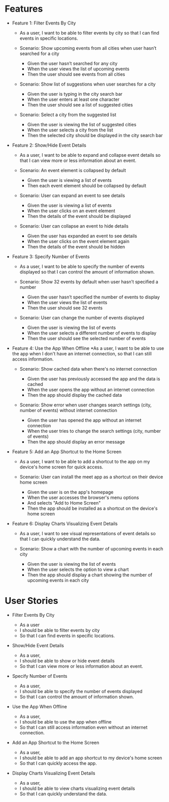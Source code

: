 # Features

* Feature 1: Filter Events By City
  * As a user, I want to be able to filter events by city so that I can find events in specific locations.

  * Scenario: Show upcoming events from all cities when user hasn’t searched for a city
    * Given the user hasn’t searched for any city
    * When the user views the list of upcoming events
    * Then the user should see events from all cities

  * Scenario: Show list of suggestions when user searches for a city
    * Given the user is typing in the city search bar
    * When the user enters at least one character
    * Then the user should see a list of suggested cities

  * Scenario: Select a city from the suggested list
    * Given the user is viewing the list of suggested cities
    * When the user selects a city from the list
    * Then the selected city should be displayed in the city search bar


* Feature 2: Show/Hide Event Details
  * As a user, I want to be able to expand and collapse event details so that I can view more or less information about an event.

  * Scenario: An event element is collapsed by default
    * Given the user is viewing a list of events
    * Then each event element should be collapsed by default

  * Scenario: User can expand an event to see details
    * Given the user is viewing a list of events
    * When the user clicks on an event element
    * Then the details of the event should be displayed

  * Scenario: User can collapse an event to hide details
    * Given the user has expanded an event to see details
    * When the user clicks on the event element again
    * Then the details of the event should be hidden

* Feature 3: Specify Number of Events
  * As a user, I want to be able to specify the number of events displayed so that I can control the amount of information shown.

  * Scenario: Show 32 events by default when user hasn’t specified a number
    * Given the user hasn’t specified the number of events to display
    * When the user views the list of events
    * Then the user should see 32 events

  * Scenario: User can change the number of events displayed
    * Given the user is viewing the list of events
    * When the user selects a different number of events to display
    * Then the user should see the selected number of events

* Feature 4: Use the App When Offline
  *As a user, I want to be able to use the app when I don't have an internet connection, so that I can still access information.

  * Scenario: Show cached data when there's no internet connection
    * Given the user has previously accessed the app and the data is cached
    * When the user opens the app without an internet connection
    * Then the app should display the cached data

  * Scenario: Show error when user changes search settings (city, number of events) without internet connection
    * Given the user has opened the app without an internet connection
    * When the user tries to change the search settings (city, number of events)
    * Then the app should display an error message

* Feature 5: Add an App Shortcut to the Home Screen
  * As a user, I want to be able to add a shortcut to the app on my device's home screen for quick access.

  * Scenario: User can install the meet app as a shortcut on their device home screen
    * Given the user is on the app's homepage
    * When the user accesses the browser's menu options
    * And selects "Add to Home Screen"
    * Then the app should be installed as a shortcut on the device's home screen

* Feature 6: Display Charts Visualizing Event Details
  * As a user, I want to see visual representations of event details so that I can quickly understand the data.

  * Scenario: Show a chart with the number of upcoming events in each city
    * Given the user is viewing the list of events
    * When the user selects the option to view a chart
    * Then the app should display a chart showing the number of upcoming events in each city

# User Stories

* Filter Events By City

  * As a user
  * I should be able to filter events by city
  * So that I can find events in specific locations.

* Show/Hide Event Details

  * As a user,
  * I should be able to show or hide event details
  * So that I can view more or less information about an event.

* Specify Number of Events

  * As a user,
  * I should be able to specify the number of events displayed
  * So that I can control the amount of information shown.

* Use the App When Offline

  * As a user,
  * I should be able to use the app when offline
  * So that I can still access information even without an internet connection.

* Add an App Shortcut to the Home Screen
  
  * As a user,
  * I should be able to add an app shortcut to my device's home screen
  * So that I can quickly access the app.

* Display Charts Visualizing Event Details

  * As a user,
  * I should be able to view charts visualizing event details
  * So that I can quickly understand the data.




